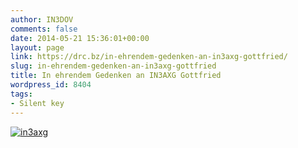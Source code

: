 ```yaml
---
author: IN3DOV
comments: false
date: 2014-05-21 15:36:01+00:00
layout: page
link: https://drc.bz/in-ehrendem-gedenken-an-in3axg-gottfried/
slug: in-ehrendem-gedenken-an-in3axg-gottfried
title: In ehrendem Gedenken an IN3AXG Gottfried
wordpress_id: 8404
tags:
- Silent key
---
```


[![in3axg](https://drc.bz/wp-content/uploads/2014/05/in3axg.jpg)](https://drc.bz/wp-content/uploads/2014/05/in3axg.jpg)
